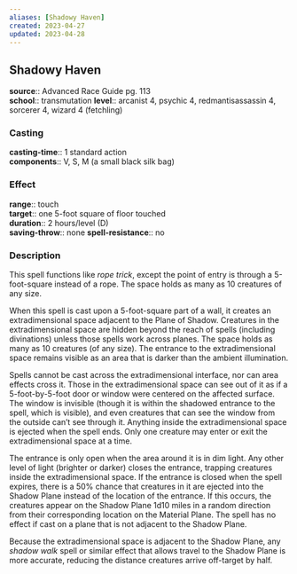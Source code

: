 ```yaml
---
aliases: [Shadowy Haven]
created: 2023-04-27
updated: 2023-04-28
---
```


## Shadowy Haven

**source**:: Advanced Race Guide pg. 113  
**school**:: transmutation
**level**:: arcanist 4, psychic 4, redmantisassassin 4, sorcerer 4, wizard 4 (fetchling)

### Casting

**casting-time**:: 1 standard action  
**components**:: V, S, M (a small black silk bag)

### Effect

**range**:: touch  
**target**:: one 5-foot square of floor touched  
**duration**:: 2 hours/level (D)  
**saving-throw**:: none
**spell-resistance**:: no

### Description

This spell functions like *rope trick*, except the point of entry is through a 5-foot-square instead of a rope. The space holds as many as 10 creatures of any size.  
  
When this spell is cast upon a 5-foot-square part of a wall, it creates an extradimensional space adjacent to the Plane of Shadow. Creatures in the extradimensional space are hidden beyond the reach of spells (including divinations) unless those spells work across planes. The space holds as many as 10 creatures (of any size). The entrance to the extradimensional space remains visible as an area that is darker than the ambient illumination.  
  
Spells cannot be cast across the extradimensional interface, nor can area effects cross it. Those in the extradimensional space can see out of it as if a 5-foot-by-5-foot door or window were centered on the affected surface. The window is invisible (though it is within the shadowed entrance to the spell, which is visible), and even creatures that can see the window from the outside can’t see through it. Anything inside the extradimensional space is ejected when the spell ends. Only one creature may enter or exit the extradimensional space at a time.  
  
The entrance is only open when the area around it is in dim light. Any other level of light (brighter or darker) closes the entrance, trapping creatures inside the extradimensional space. If the entrance is closed when the spell expires, there is a 50% chance that creatures in it are ejected into the Shadow Plane instead of the location of the entrance. If this occurs, the creatures appear on the Shadow Plane 1d10 miles in a random direction from their corresponding location on the Material Plane. The spell has no effect if cast on a plane that is not adjacent to the Shadow Plane.  
  
Because the extradimensional space is adjacent to the Shadow Plane, any *shadow walk* spell or similar effect that allows travel to the Shadow Plane is more accurate, reducing the distance creatures arrive off-target by half.
